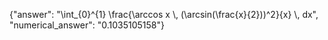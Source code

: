 {"answer": "\\int_{0}^{1} \\frac{\\arccos x \\, (\\arcsin(\\frac{x}{2}))^2}{x} \\, dx", "numerical_answer": "0.1035105158"}